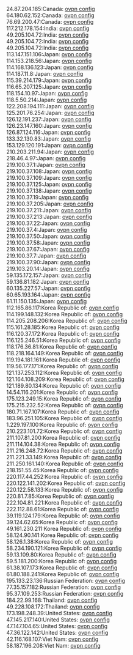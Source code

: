 24.87.204.185:Canada: [ovpn config](vpn/24_87_204_185.ovpn)  
64.180.62.152:Canada: [ovpn config](vpn/64_180_62_152.ovpn)  
76.69.200.47:Canada: [ovpn config](vpn/76_69_200_47.ovpn)  
117.212.178.154:India: [ovpn config](vpn/117_212_178_154.ovpn)  
49.205.104.72:India: [ovpn config](vpn/49_205_104_72.ovpn)  
49.205.104.72:India: [ovpn config](vpn/49_205_104_72.ovpn)  
49.205.104.72:India: [ovpn config](vpn/49_205_104_72.ovpn)  
113.147.151.106:Japan: [ovpn config](vpn/113_147_151_106.ovpn)  
114.153.218.56:Japan: [ovpn config](vpn/114_153_218_56.ovpn)  
114.168.136.123:Japan: [ovpn config](vpn/114_168_136_123.ovpn)  
114.187.11.8:Japan: [ovpn config](vpn/114_187_11_8.ovpn)  
115.39.214.179:Japan: [ovpn config](vpn/115_39_214_179.ovpn)  
116.65.207.125:Japan: [ovpn config](vpn/116_65_207_125.ovpn)  
118.154.10.97:Japan: [ovpn config](vpn/118_154_10_97.ovpn)  
118.5.50.214:Japan: [ovpn config](vpn/118_5_50_214.ovpn)  
122.208.194.111:Japan: [ovpn config](vpn/122_208_194_111.ovpn)  
125.201.76.254:Japan: [ovpn config](vpn/125_201_76_254.ovpn)  
126.12.191.237:Japan: [ovpn config](vpn/126_12_191_237.ovpn)  
126.23.147.160:Japan: [ovpn config](vpn/126_23_147_160.ovpn)  
126.87.124.116:Japan: [ovpn config](vpn/126_87_124_116.ovpn)  
133.32.130.83:Japan: [ovpn config](vpn/133_32_130_83.ovpn)  
153.129.120.191:Japan: [ovpn config](vpn/153_129_120_191.ovpn)  
210.203.211.94:Japan: [ovpn config](vpn/210_203_211_94.ovpn)  
218.46.4.97:Japan: [ovpn config](vpn/218_46_4_97.ovpn)  
219.100.37.1:Japan: [ovpn config](vpn/219_100_37_1.ovpn)  
219.100.37.108:Japan: [ovpn config](vpn/219_100_37_108.ovpn)  
219.100.37.109:Japan: [ovpn config](vpn/219_100_37_109.ovpn)  
219.100.37.125:Japan: [ovpn config](vpn/219_100_37_125.ovpn)  
219.100.37.138:Japan: [ovpn config](vpn/219_100_37_138.ovpn)  
219.100.37.19:Japan: [ovpn config](vpn/219_100_37_19.ovpn)  
219.100.37.205:Japan: [ovpn config](vpn/219_100_37_205.ovpn)  
219.100.37.211:Japan: [ovpn config](vpn/219_100_37_211.ovpn)  
219.100.37.213:Japan: [ovpn config](vpn/219_100_37_213.ovpn)  
219.100.37.22:Japan: [ovpn config](vpn/219_100_37_22.ovpn)  
219.100.37.4:Japan: [ovpn config](vpn/219_100_37_4.ovpn)  
219.100.37.50:Japan: [ovpn config](vpn/219_100_37_50.ovpn)  
219.100.37.58:Japan: [ovpn config](vpn/219_100_37_58.ovpn)  
219.100.37.67:Japan: [ovpn config](vpn/219_100_37_67.ovpn)  
219.100.37.7:Japan: [ovpn config](vpn/219_100_37_7.ovpn)  
219.100.37.90:Japan: [ovpn config](vpn/219_100_37_90.ovpn)  
219.103.20.14:Japan: [ovpn config](vpn/219_103_20_14.ovpn)  
59.135.172.157:Japan: [ovpn config](vpn/59_135_172_157.ovpn)  
59.136.81.182:Japan: [ovpn config](vpn/59_136_81_182.ovpn)  
60.135.227.57:Japan: [ovpn config](vpn/60_135_227_57.ovpn)  
60.65.193.164:Japan: [ovpn config](vpn/60_65_193_164.ovpn)  
61.11.150.135:Japan: [ovpn config](vpn/61_11_150_135.ovpn)  
112.165.86.117:Korea Republic of: [ovpn config](vpn/112_165_86_117.ovpn)  
114.199.148.132:Korea Republic of: [ovpn config](vpn/114_199_148_132.ovpn)  
114.205.208.206:Korea Republic of: [ovpn config](vpn/114_205_208_206.ovpn)  
115.161.28.185:Korea Republic of: [ovpn config](vpn/115_161_28_185.ovpn)  
116.120.37.172:Korea Republic of: [ovpn config](vpn/116_120_37_172.ovpn)  
116.125.246.51:Korea Republic of: [ovpn config](vpn/116_125_246_51.ovpn)  
118.176.36.81:Korea Republic of: [ovpn config](vpn/118_176_36_81.ovpn)  
118.218.164.149:Korea Republic of: [ovpn config](vpn/118_218_164_149.ovpn)  
119.194.181.161:Korea Republic of: [ovpn config](vpn/119_194_181_161.ovpn)  
119.56.177.171:Korea Republic of: [ovpn config](vpn/119_56_177_171.ovpn)  
121.137.253.112:Korea Republic of: [ovpn config](vpn/121_137_253_112.ovpn)  
121.164.108.209:Korea Republic of: [ovpn config](vpn/121_164_108_209.ovpn)  
121.189.80.134:Korea Republic of: [ovpn config](vpn/121_189_80_134.ovpn)  
14.54.116.201:Korea Republic of: [ovpn config](vpn/14_54_116_201.ovpn)  
175.123.249.15:Korea Republic of: [ovpn config](vpn/175_123_249_15.ovpn)  
175.215.232.52:Korea Republic of: [ovpn config](vpn/175_215_232_52.ovpn)  
180.71.167.107:Korea Republic of: [ovpn config](vpn/180_71_167_107.ovpn)  
183.96.251.105:Korea Republic of: [ovpn config](vpn/183_96_251_105.ovpn)  
1.229.197.100:Korea Republic of: [ovpn config](vpn/1_229_197_100.ovpn)  
210.223.101.72:Korea Republic of: [ovpn config](vpn/210_223_101_72.ovpn)  
211.107.81.200:Korea Republic of: [ovpn config](vpn/211_107_81_200.ovpn)  
211.114.104.38:Korea Republic of: [ovpn config](vpn/211_114_104_38.ovpn)  
211.216.248.72:Korea Republic of: [ovpn config](vpn/211_216_248_72.ovpn)  
211.221.33.149:Korea Republic of: [ovpn config](vpn/211_221_33_149.ovpn)  
211.250.161.140:Korea Republic of: [ovpn config](vpn/211_250_161_140.ovpn)  
218.151.55.45:Korea Republic of: [ovpn config](vpn/218_151_55_45.ovpn)  
220.117.44.252:Korea Republic of: [ovpn config](vpn/220_117_44_252.ovpn)  
220.122.141.202:Korea Republic of: [ovpn config](vpn/220_122_141_202.ovpn)  
220.122.58.133:Korea Republic of: [ovpn config](vpn/220_122_58_133.ovpn)  
220.81.7.85:Korea Republic of: [ovpn config](vpn/220_81_7_85.ovpn)  
222.104.81.221:Korea Republic of: [ovpn config](vpn/222_104_81_221.ovpn)  
222.112.88.61:Korea Republic of: [ovpn config](vpn/222_112_88_61.ovpn)  
39.119.124.179:Korea Republic of: [ovpn config](vpn/39_119_124_179.ovpn)  
39.124.62.65:Korea Republic of: [ovpn config](vpn/39_124_62_65.ovpn)  
49.161.230.211:Korea Republic of: [ovpn config](vpn/49_161_230_211.ovpn)  
58.124.90.141:Korea Republic of: [ovpn config](vpn/58_124_90_141.ovpn)  
58.126.1.38:Korea Republic of: [ovpn config](vpn/58_126_1_38.ovpn)  
58.234.190.121:Korea Republic of: [ovpn config](vpn/58_234_190_121.ovpn)  
59.13.109.80:Korea Republic of: [ovpn config](vpn/59_13_109_80.ovpn)  
59.5.181.200:Korea Republic of: [ovpn config](vpn/59_5_181_200.ovpn)  
61.38.107.173:Korea Republic of: [ovpn config](vpn/61_38_107_173.ovpn)  
61.80.188.241:Korea Republic of: [ovpn config](vpn/61_80_188_241.ovpn)  
195.133.23.136:Russian Federation: [ovpn config](vpn/195_133_23_136.ovpn)  
77.35.157.182:Russian Federation: [ovpn config](vpn/77_35_157_182.ovpn)  
95.37.109.253:Russian Federation: [ovpn config](vpn/95_37_109_253.ovpn)  
184.22.99.168:Thailand: [ovpn config](vpn/184_22_99_168.ovpn)  
49.228.108.172:Thailand: [ovpn config](vpn/49_228_108_172.ovpn)  
173.198.248.39:United States: [ovpn config](vpn/173_198_248_39.ovpn)  
47.145.217.140:United States: [ovpn config](vpn/47_145_217_140.ovpn)  
47.147.104.65:United States: [ovpn config](vpn/47_147_104_65.ovpn)  
47.36.122.142:United States: [ovpn config](vpn/47_36_122_142.ovpn)  
42.116.168.107:Viet Nam: [ovpn config](vpn/42_116_168_107.ovpn)  
58.187.196.208:Viet Nam: [ovpn config](vpn/58_187_196_208.ovpn)  
